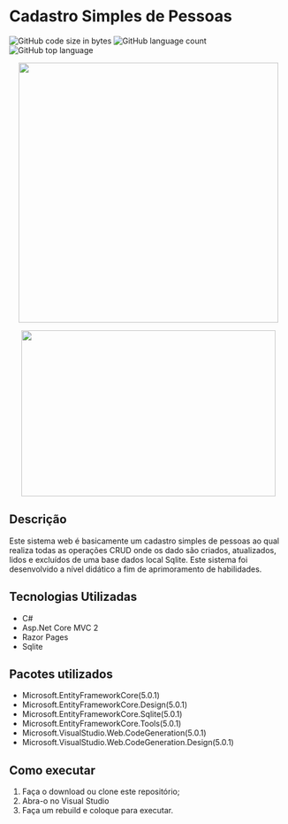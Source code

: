 # Cadastro Simples de Pessoas
![GitHub code size in bytes](https://img.shields.io/github/languages/code-size/lucassilva996/CRUD-WebApi)
![GitHub language count](https://img.shields.io/github/languages/count/lucassilva996/CRUD-WebApi?style=plastic)
![GitHub top language](https://img.shields.io/github/languages/top/lucassilva996/CRUD-WebApi?style=plastic)

<p align="center">
  <img width="470" src="src/assets/to_readme/index.png">
</p>

<p align="center">
  <img width="460" height="300" src="src/assets/to_readme/demo.gif">
</p>

## Descrição
Este sistema web é basicamente um cadastro simples de pessoas ao qual realiza todas as operações CRUD onde os dado são criados, atualizados, lidos e excluídos de uma base dados local Sqlite.
Este sistema foi desenvolvido a nível didático a fim de aprimoramento de habilidades.

## Tecnologias Utilizadas
* C#
* Asp.Net Core MVC 2
* Razor Pages
* Sqlite

## Pacotes utilizados
* Microsoft.EntityFrameworkCore(5.0.1)
* Microsoft.EntityFrameworkCore.Design(5.0.1)
* Microsoft.EntityFrameworkCore.Sqlite(5.0.1)
* Microsoft.EntityFrameworkCore.Tools(5.0.1)
* Microsoft.VisualStudio.Web.CodeGeneration(5.0.1)
* Microsoft.VisualStudio.Web.CodeGeneration.Design(5.0.1)

## Como executar
1. Faça o download ou clone este repositório;
1. Abra-o no Visual Studio
1. Faça um rebuild e coloque para executar.
